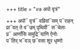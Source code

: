 +++
title = "०७ अपो वृत्रं"

+++
अपो᳓ वृत्रं᳓ वव्रिवां᳓सम् प᳓राहन्  
प्रा᳓वत् ते व᳓ज्रम् पृथिवी᳓ स᳓चेताः  
प्र᳓ आर्णांसि समुद्रि᳓याणि ऐनोः  
प᳓तिर् भ᳓वञ् छ᳓वसा शूर धृष्णो